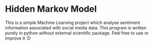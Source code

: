 # Hidden Markov Model
This is a simple Machine Learning project which analyse sentiment information associated with social media data.
This program is written purely in python without external scientific package. Feel free to use or improve it :D
